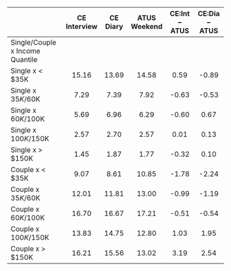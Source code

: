 
|                      | CE<br>Interview |  CE<br>Diary | ATUS<br>Weekend | CE:Int &minus; ATUS | CE:Dia &minus; ATUS |
| -------------------- | :----------: | :----------: | :----------: | :----------: | :----------: |
| Single/Couple x Income Quantile |              |              |              |              |              |
| Single x     < $35K  |        15.16 |        13.69 |        14.58 |         0.59 |        -0.89 |
| Single x  $35K/$60K  |         7.29 |         7.39 |         7.92 |        -0.63 |        -0.53 |
| Single x  $60K/$100K |         5.69 |         6.96 |         6.29 |        -0.60 |         0.67 |
| Single x $100K/$150K |         2.57 |         2.70 |         2.57 |         0.01 |         0.13 |
| Single x     > $150K |         1.45 |         1.87 |         1.77 |        -0.32 |         0.10 |
| Couple x     < $35K  |         9.07 |         8.61 |        10.85 |        -1.78 |        -2.24 |
| Couple x  $35K/$60K  |        12.01 |        11.81 |        13.00 |        -0.99 |        -1.19 |
| Couple x  $60K/$100K |        16.70 |        16.67 |        17.21 |        -0.51 |        -0.54 |
| Couple x $100K/$150K |        13.83 |        14.75 |        12.80 |         1.03 |         1.95 |
| Couple x     > $150K |        16.21 |        15.56 |        13.02 |         3.19 |         2.54 |

